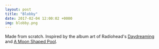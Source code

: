 ```yaml
---
layout: post
title: "Blobby"
date: 2017-02-04 12:00:02 +0000
img: blobby.png
---
```


Made from scratch. Inspired by the album art of Radiohead's [Daydreaming](https://www.wikiwand.com/en/Daydreaming_(Radiohead_song)) and [A Moon Shaped Pool](https://www.wikiwand.com/en/A_Moon_Shaped_Pool).